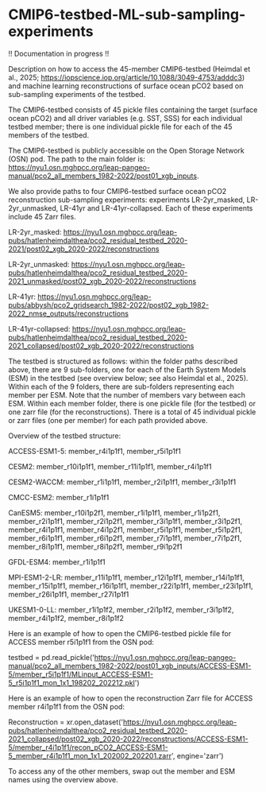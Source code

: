 # CMIP6-testbed-ML-sub-sampling-experiments

!! Documentation in progress !!

Description on how to access the 45-member CMIP6-testbed (Heimdal et al., 2025; https://iopscience.iop.org/article/10.1088/3049-4753/adddc3) and machine learning reconstructions of surface ocean pCO2 based on sub-sampling experiments of the testbed.

The CMIP6-testbed consists of 45 pickle files containing the target (surface ocean pCO2) and all driver variables (e.g. SST, SSS) for each individual testbed member; there is one individual pickle file for each of the 45 members of the testbed.

The CMIP6-testbed is publicly accessible on the Open Storage Network (OSN) pod. The path to the main folder is: https://nyu1.osn.mghpcc.org/leap-pangeo-manual/pco2_all_members_1982-2022/post01_xgb_inputs.

We also provide paths to four CMIP6-testbed surface ocean pCO2 reconstruction sub-sampling experiments: experiments LR-2yr_masked, LR-2yr_unmasked, LR-41yr and LR-41yr-collapsed. Each of these experiments include 45 Zarr files. 

LR-2yr_masked: https://nyu1.osn.mghpcc.org/leap-pubs/hatlenheimdalthea/pco2_residual_testbed_2020-2021/post02_xgb_2020-2022/reconstructions

LR-2yr_unmasked: https://nyu1.osn.mghpcc.org/leap-pubs/hatlenheimdalthea/pco2_residual_testbed_2020-2021_unmasked/post02_xgb_2020-2022/reconstructions

LR-41yr: https://nyu1.osn.mghpcc.org/leap-pubs/abbysh/pco2_gridsearch_1982-2022/post02_xgb_1982-2022_nmse_outputs/reconstructions

LR-41yr-collapsed: https://nyu1.osn.mghpcc.org/leap-pubs/hatlenheimdalthea/pco2_residual_testbed_2020-2021_collapsed/post02_xgb_2020-2022/reconstructions

The testbed is structured as follows: within the folder paths described above, there are 9 sub-folders, one for each of the Earth System Models (ESM) in the testbed (see overview below; see also Heimdal et al., 2025). Within each of the 9 folders, there are sub-folders representing each member per ESM. Note that the number of members vary between each ESM. Within each member folder, there is one pickle file (for the testbed) or one zarr file (for the reconstructions). There is a total of 45 individual pickle or zarr files (one per member) for each path provided above.

Overview of the testbed structure: 

ACCESS-ESM1-5: member_r4i1p1f1, member_r5i1p1f1

CESM2: member_r10i1p1f1, member_r11i1p1f1, member_r4i1p1f1

CESM2-WACCM: member_r1i1p1f1, member_r2i1p1f1, member_r3i1p1f1

CMCC-ESM2: member_r1i1p1f1

CanESM5: member_r10i1p2f1, member_r1i1p1f1, member_r1i1p2f1, member_r2i1p1f1, member_r2i1p2f1, member_r3i1p1f1, member_r3i1p2f1, member_r4i1p1f1, member_r4i1p2f1, member_r5i1p1f1, member_r5i1p2f1, member_r6i1p1f1, member_r6i1p2f1, member_r7i1p1f1, member_r7i1p2f1, member_r8i1p1f1, member_r8i1p2f1, member_r9i1p2f1

GFDL-ESM4: member_r1i1p1f1

MPI-ESM1-2-LR: member_r11i1p1f1, member_r12i1p1f1, member_r14i1p1f1, member_r15i1p1f1, member_r16i1p1f1, member_r22i1p1f1, member_r23i1p1f1, member_r26i1p1f1, member_r27i1p1f1

UKESM1-0-LL: member_r1i1p1f2, member_r2i1p1f2, member_r3i1p1f2, member_r4i1p1f2, member_r8i1p1f2

Here is an example of how to open the CMIP6-testbed pickle file for ACCESS member r5i1p1f1 from the OSN pod:

testbed = pd.read_pickle('https://nyu1.osn.mghpcc.org/leap-pangeo-manual/pco2_all_members_1982-2022/post01_xgb_inputs/ACCESS-ESM1-5/member_r5i1p1f1/MLinput_ACCESS-ESM1-5_r5i1p1f1_mon_1x1_198202_202212.pkl')

Here is an example of how to open the reconstruction Zarr file for ACCESS member r4i1p1f1 from the OSN pod:

Reconstruction = xr.open_dataset('https://nyu1.osn.mghpcc.org/leap-pubs/hatlenheimdalthea/pco2_residual_testbed_2020-2021_collapsed/post02_xgb_2020-2022/reconstructions/ACCESS-ESM1-5/member_r4i1p1f1/recon_pCO2_ACCESS-ESM1-5_member_r4i1p1f1_mon_1x1_202002_202201.zarr', engine='zarr')

To access any of the other members, swap out the member and ESM names using the overview above. 

